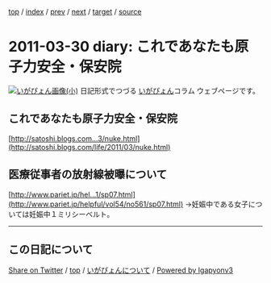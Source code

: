 [top](../index.html) 
 / [index](index.html) 
 / [prev](ig110323.html) 
 / [next](ig110408.html) 
 / [target](https://igapyon.github.io/diary/2011/ig110330.html) 
 / [source](https://github.com/igapyon/diary/blob/master/2011/ig110330.src.md) 

2011-03-30 diary: これであなたも原子力安全・保安院
=====================================================================================================
[![いがぴょん画像(小)](https://igapyon.github.io/diary/images/iga200306s.jpg "いがぴょん")](https://igapyon.github.io/diary/memo/memoigapyon.html) 日記形式でつづる [いがぴょん](https://igapyon.github.io/diary/memo/memoigapyon.html)コラム ウェブページです。

## これであなたも原子力安全・保安院

  [http://satoshi.blogs.com...3/nuke.html](http://satoshi.blogs.com/life/2011/03/nuke.html)


## 医療従事者の放射線被曝について

  [http://www.pariet.jp/hel...1/sp07.html](http://www.pariet.jp/helpful/vol54/no561/sp07.html)
  →妊娠中である女子については妊娠中１ミリシーベルト。


----------------------------------------------------------------------------------------------------

## この日記について

[Share on Twitter](https://twitter.com/intent/tweet?hashtags=igapyon%2Cdiary%2C%E3%81%84%E3%81%8C%E3%81%B4%E3%82%87%E3%82%93&text=%E3%81%93%E3%82%8C%E3%81%A7%E3%81%82%E3%81%AA%E3%81%9F%E3%82%82%E5%8E%9F%E5%AD%90%E5%8A%9B%E5%AE%89%E5%85%A8%E3%83%BB%E4%BF%9D%E5%AE%89%E9%99%A2&url=https%3A%2F%2Figapyon.github.io%2Fdiary%2F2011%2Fig110330.html) / [top](../index.html) / [いがぴょんについて](https://igapyon.github.io/diary/memo/memoigapyon.html) / [Powered by Igapyonv3](https://github.com/igapyon/igapyonv3)
